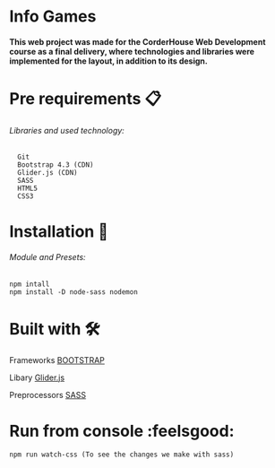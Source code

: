 # Info Games
   #### This web project was made for the CorderHouse Web Development course as a final delivery, where technologies and libraries were implemented for the layout, in addition to    its design.

# Pre requirements 📋
###### Libraries and used technology:

      Git
      Bootstrap 4.3 (CDN)
      Glider.js (CDN)
      SASS
      HTML5
      CSS3

# Installation 🔧
   ###### Module and Presets:
    
    npm intall  
    npm install -D node-sass nodemon

# Built with 🛠️

   Frameworks [BOOTSTRAP](https://getbootstrap.com/)
   
   Libary [Glider.js](https://nickpiscitelli.github.io/Glider.js/) 
   
   Preprocessors [SASS](https://sass-lang.com/)
   
# Run from console :feelsgood:

    npm run watch-css (To see the changes we make with sass)
    
